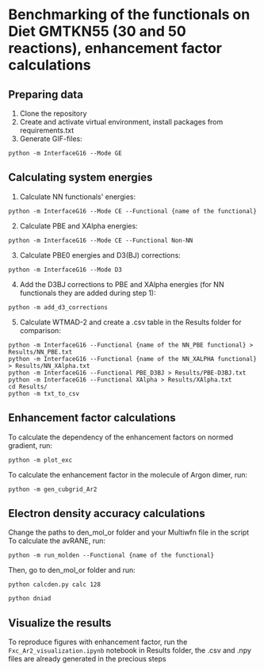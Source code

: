 # Benchmarking of the functionals on Diet GMTKN55 (30 and 50 reactions), enhancement factor calculations


## Preparing data

1) Clone the repository
2) Create and activate virtual environment, install packages from requirements.txt
3) Generate GIF-files:
```
python -m InterfaceG16 --Mode GE
```

## Calculating system energies
1) Calculate NN functionals' energies:
```
python -m InterfaceG16 --Mode CE --Functional {name of the functional}
```

2) Calculate PBE and XAlpha energies:

```
python -m InterfaceG16 --Mode CE --Functional Non-NN
```
3) Calculate PBE0 energies and D3(BJ) corrections:
```
python -m InterfaceG16 --Mode D3
```

4) Add the D3BJ corrections to PBE and XAlpha energies (for NN functionals they are added during step 1):

```
python -m add_d3_corrections
```

5) Calculate WTMAD-2 and create a .csv table in the Results folder for comparison:
```
python -m InterfaceG16 --Functional {name of the NN_PBE functional} > Results/NN_PBE.txt
python -m InterfaceG16 --Functional {name of the NN_XALPHA functional} > Results/NN_XAlpha.txt
python -m InterfaceG16 --Functional PBE_D3BJ > Results/PBE-D3BJ.txt
python -m InterfaceG16 --Functional XAlpha > Results/XAlpha.txt
cd Results/
python -m txt_to_csv
```

## Enhancement factor calculations
To calculate the dependency of the enhancement factors on normed gradient, run:
```
python -m plot_exc
```

To calculate the enhancement factor in the molecule of Argon dimer, run:
```
python -m gen_cubgrid_Ar2
```

## Electron density accuracy calculations
Change the paths to den_mol_or folder and your Multiwfn file in the script
To calculate the avRANE, run:
```
python -m run_molden --Functional {name of the functional}
```
Then, go to den_mol_or folder and run:
```
python calcden.py calc 128
```
```
python dniad
```


## Visualize the results
To reproduce figures with enhancement factor, run the `Fxc_Ar2_visualization.ipynb` notebook in Results folder, the .csv and .npy files are already generated in the precious steps


